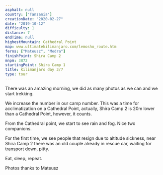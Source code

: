 ```yaml
---
asphalt: null
country: ['Tanzania']
creationDate: "2020-02-27"
date: "2019-10-12"
difficulty: 1
distance: 7
endTime: null
highestMountain: Cathedral Point
map: www.ultimatekilimanjaro.com/lemosho_route.htm
ferns: ["Mateusz", "Medra"]
finishPoint: Shira Camp 2
mnpm: 3872
startingPoint: Shira Camp 1
title: Kilimanjaro day 3/7
type: tour
---
```


There was an amazing morning, we did as many photos as we can and we start trekking.

We increase the number in our camp number. This was a time for acclimatization on a Cathedral Point, actually, Shira Camp 2 is 20m lower than a Cathedral Point, however, it counts.

From the Cathedral point, we start to see rain and fog. Nice two companions.

For the first time, we see people that resign due to altitude sickness, near Shira Camp 2 there was an old couple already in rescue car, waiting for transport down, pitty.

Eat, sleep, repeat.

Photos thanks to Mateusz
